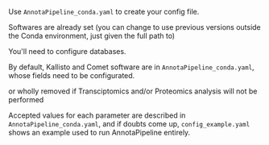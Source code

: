Use `AnnotaPipeline_conda.yaml` to create your config file. 

Softwares are already set (you can change to use previous versions outside the Conda environment, just given the full path to)

You'll need to configure databases.

By default, Kallisto and Comet software are in `AnnotaPipeline_conda.yaml`, whose fields need to be configurated.

or wholly removed if Transciptomics and/or Proteomics analysis will not be performed

Accepted values for each parameter are described in `AnnotaPipeline_conda.yaml`, and if doubts come up, `config_example.yaml` shows an example used to run AnnotaPipeline entirely.
